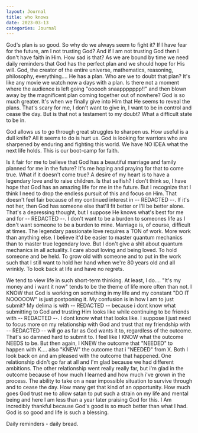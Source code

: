 ```yaml
---
layout: Journal
title: who knows
date: 2023-03-13
categories: Journal
---
```


God's plan is so good. So why do we always seem to fight it? If I have fear for the future, am I not trusting God? And if I am not trusting God then I don't have faith in Him. How sad is that? As we are bound by time we need daily reminders that God has the perfect plan and we should hope for His will. God, the creator of the entire universe, mathematics, reasoning, philosophy, everything.... He has a plan. Who are we to doubt that plan? It's like any movie we watch now a days with a plan. Is there not a moment where the audience is left going "oooooh snaappppppp!!" and then blown away by the magnificent plan coming together out of nowhere? God is so much greater. It's when we finally give into Him that He seems to reveal the plans. That's scary for me, I don't want to give in, I want to be in control and cease the day. But is that not a testament to my doubt? What a difficult state to be in. 

God allows us to go through great struggles to sharpen us. How useful is a dull knife? All it seems to do is hurt us. God is looking for warriors who are sharpened by enduring and fighting this world. We have NO IDEA what the next life holds. This is our boot-camp for faith. 

Is it fair for me to believe that God has a beautiful marriage and family planned for me in the future? It's me hoping and praying for that to come true. What if it doesn't come true? A desire of my heart is to have a legendary love and to raise children. Is that selfish? I don't think so, I have hope that God has an amazing life for me in the future. But I recognize that I think I need to drop the endless pursuit of this and focus on Him. That doesn't feel fair because of my continued interest in -- REDACTED --. If it's not her, then God has someone else that'll fit better or I'll be better alone. That's a depressing thought, but I suppose He knows what's best for me and for -- REDACTED --. I don't want to be a burden to someones life as I don't want someone to be a burden to mine. Marriage is, of course, difficult at times. The legendary passionate love requires a TON of work. More work than anything else. I believe it'd be easier to master quantum mechanics than to master true legendary love. But I don't give a shit about quantum mechanics in all actuality. I care about loving and being loved. To hold someone and be held. To grow old with someone and to put in the work such that I still want to hold her hand when we're 80 years old and all wrinkly. To look back at life and have no regrets.

We tend to view life in such short-term thinking. At least, I do.... "It's my money and i want it now" tends to be the theme of life more often than not. I KNOW that God is working on something in my life and my constant "DO IT NOOOOOW" is just postponing it. My confusion is in how I am to just submit? My delima is with -- REDACTED -- because i dont know what submitting to God and trusting Him looks like while continuing to be friends with -- REDACTED --. I dont know what that looks like. I suppose I just need to focus more on my relationship with God and trust that my friendship with -- REDACTED -- will go as far as God wants it to, regardless of the outcome. That's so damned hard to submit to. I feel like I KNOW what the outcome NEEDS to be. But then again, I KNEW the outcome that "NEEDED" to happen with K.... also "KNEW" the outcome that i "NEEDED" from X. Both I look back on and am pleased with the outcome that happened. One relationship didn't go far at all and I'm glad because we had different ambitions. The other relationship went really really far, but i'm glad in the outcome because of how much I learned and how much i've grown in the process. The ability to take on a near impossible situation to survive through and to cease the day. How many get that kind of an opportunity. How much goes God trust me to allow satan to put such a strain on my life and mental being and here I am less than a year later praising God for this. I Am incredibly thankful because God's good is so much better than what I had. God is so good and life is such a blessing. 

Daily reminders - daily bread. 

